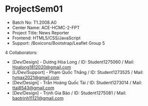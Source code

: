 # ProjectSem01

- Batch No: T1.2008.A0
- Center Name: ACE-HCMC-2-FPT
- Project Title: News Reporter
- Frontend: HTML5/CSS/JavaScript
- Support: /Boxicons/Bootstrap/Leaflet
Group 5

4 Collaborators:

+ [Dev/Design] - Dương Hòa Long / ID: Student1275060 / Mail: Hoalong1812020@gmail.com
+ [L/Dev/Support] - Phạm Quốc Thắng / ID: Student1273525 / Mail: tymax2021@gmail.com
+ [Dev/Design] - Trần Hoàng Quốc Tài / ID: Student1273014 / Mail: ttai8543@gmail.com
+ [Dev/Design] - Trịnh Gia Bảo / ID: Student1275081 / Mail: baotrinh11121@gmail.com
